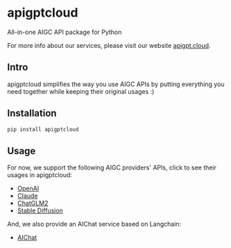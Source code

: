 # apigptcloud
All-in-one AIGC API package for Python

For more info about our services, please visit our website [apigpt.cloud](https://apigpt.cloud/).

## Intro
apigptcloud simplifies the way you use AIGC APIs by putting everything you need together while keeping their original usages :)

## Installation
```bash
pip install apigptcloud
```

## Usage
For now, we support the following AIGC providers' APIs, click to see their usages in apigptcloud:
* [OpenAI](docs/openai.md)
* [Claude](docs/claude.md)
* [ChatGLM2](docs/chatglm.md)
* [Stable Diffusion](docs/stablediffusion.md)

And, we also provide an AIChat service based on Langchain:
* [AIChat](docs/aichat.md)